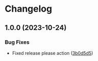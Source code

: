 # Changelog

## 1.0.0 (2023-10-24)


### Bug Fixes

* Fixed release please action ([3b0d5d5](https://github.com/Work-m8/backstage-docker-plugin/commit/3b0d5d557884ac5932960a5ec248ab44a2aa4dde))
